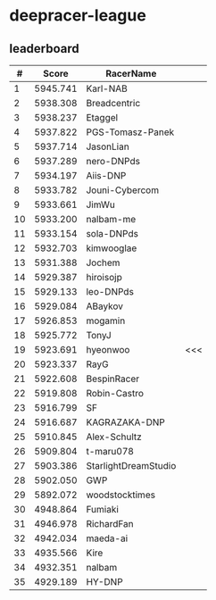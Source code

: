 # deepracer-league

## leaderboard

<!-- leaderboard -->
| # | Score | RacerName |   |
| - | ----- | --------- | - |
| 1 | 5945.741 | Karl-NAB | |
| 2 | 5938.308 | Breadcentric | |
| 3 | 5938.237 | Etaggel | |
| 4 | 5937.822 | PGS-Tomasz-Panek | |
| 5 | 5937.714 | JasonLian | |
| 6 | 5937.289 | nero-DNPds | |
| 7 | 5934.197 | Aiis-DNP | |
| 8 | 5933.782 | Jouni-Cybercom | |
| 9 | 5933.661 | JimWu | |
| 10 | 5933.200 | nalbam-me | |
| 11 | 5933.154 | sola-DNPds | |
| 12 | 5932.703 | kimwooglae | |
| 13 | 5931.388 | Jochem | |
| 14 | 5929.387 | hiroisojp | |
| 15 | 5929.133 | leo-DNPds | |
| 16 | 5929.084 | ABaykov | |
| 17 | 5926.853 | mogamin | |
| 18 | 5925.772 | TonyJ | |
| 19 | 5923.691 | hyeonwoo | <<< |
| 20 | 5923.337 | RayG | |
| 21 | 5922.608 | BespinRacer | |
| 22 | 5919.808 | Robin-Castro | |
| 23 | 5916.799 | SF | |
| 24 | 5916.687 | KAGRAZAKA-DNP | |
| 25 | 5910.845 | Alex-Schultz | |
| 26 | 5909.804 | t-maru078 | |
| 27 | 5903.386 | StarlightDreamStudio | |
| 28 | 5902.050 | GWP | |
| 29 | 5892.072 | woodstocktimes | |
| 30 | 4948.864 | Fumiaki | |
| 31 | 4946.978 | RichardFan | |
| 32 | 4942.034 | maeda-ai | |
| 33 | 4935.566 | Kire | |
| 34 | 4932.351 | nalbam | |
| 35 | 4929.189 | HY-DNP | |
